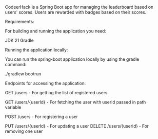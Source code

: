 CodeerHack is a Spring Boot app for managing the leaderboard based on users' scores. Users are rewarded with badges based on their scores.

Requirements:

For building and running the application you need:

JDK 21
Gradle

Running the application locally:

You can run the spring-boot application locally by using the gradle command:

./gradlew bootrun

Endpoints for accessing the application:

GET /users - For getting the list of registered users

GET /users/{userId} - For fetching the user with userId passed in path variable

POST /users - For registering a user

PUT /users/{userId} - For updating a user
DELETE /users/{userId} - For removing one user
